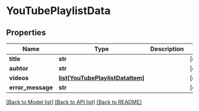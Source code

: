 # YouTubePlaylistData

## Properties
Name | Type | Description | Notes
------------ | ------------- | ------------- | -------------
**title** | **str** |  | [optional] 
**auhtor** | **str** |  | [optional] 
**videos** | [**list[YouTubePlaylistDataItem]**](YouTubePlaylistDataItem.md) |  | [optional] 
**error_message** | **str** |  | [optional] 

[[Back to Model list]](../README.md#documentation-for-models) [[Back to API list]](../README.md#documentation-for-api-endpoints) [[Back to README]](../README.md)

